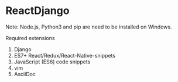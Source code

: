 # ReactDjango

Note: Node.js, Python3 and pip are need to be installed on Windows.

Required extensions
1. Django
2. ES7+ React/Redux/React-Native-snippets
3. JavaScript (ES6) code snippets
4. vim
5. AsciiDoc
